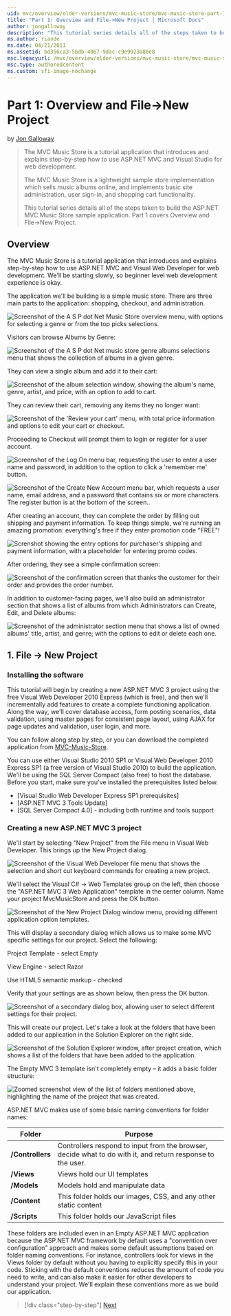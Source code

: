 ```yaml
---
uid: mvc/overview/older-versions/mvc-music-store/mvc-music-store-part-1
title: "Part 1: Overview and File->New Project | Microsoft Docs"
author: jongalloway
description: "This tutorial series details all of the steps taken to build the ASP.NET MVC Music Store sample application. Part 1 covers Overview and File->New Project."
ms.author: riande
ms.date: 04/21/2011
ms.assetid: bd356ca3-5bdb-4067-9dac-c9e9923a86e8
msc.legacyurl: /mvc/overview/older-versions/mvc-music-store/mvc-music-store-part-1
msc.type: authoredcontent
ms.custom: sfi-image-nochange
---
```

# Part 1: Overview and File->New Project

by [Jon Galloway](https://github.com/jongalloway)

> The MVC Music Store is a tutorial application that introduces and explains step-by-step how to use ASP.NET MVC and Visual Studio for web development.  
>   
> The MVC Music Store is a lightweight sample store implementation which sells music albums online, and implements basic site administration, user sign-in, and shopping cart functionality.  
>   
> This tutorial series details all of the steps taken to build the ASP.NET MVC Music Store sample application. Part 1 covers Overview and File-&gt;New Project.

## Overview

The MVC Music Store is a tutorial application that introduces and explains step-by-step how to use ASP.NET MVC and Visual Web Developer for web development. We'll be starting slowly, so beginner level web development experience is okay.

The application we'll be building is a simple music store. There are three main parts to the application: shopping, checkout, and administration.

![Screenshot of the A S P dot Net Music Store overview menu, with options for selecting a genre or from the top picks selections.](mvc-music-store-part-1/_static/image1.jpg)

Visitors can browse Albums by Genre:

![Screenshot of the A S P dot Net music store genre albums selections menu that shows the collection of albums in a given genre.](mvc-music-store-part-1/_static/image2.jpg)

They can view a single album and add it to their cart:

![Screenshot of the album selection window, showing the album's name, genre, artist, and price, with an option to add to cart.](mvc-music-store-part-1/_static/image3.jpg)

They can review their cart, removing any items they no longer want:

![Screenshot of the 'Review your cart' menu, with total price information and options to edit your cart or checkout. ](mvc-music-store-part-1/_static/image4.jpg)

Proceeding to Checkout will prompt them to login or register for a user account.

![Screenshot of the Log On menu bar, requesting the user to enter a user name and password, in addition to the option to click a 'remember me' button.](mvc-music-store-part-1/_static/image1.png)

![Screenshot of the Create New Account menu bar, which requests a user name, email address, and a password that contains six or more characters. The register button is at the bottom of the screen..](mvc-music-store-part-1/_static/image2.png)

After creating an account, they can complete the order by filling out shipping and payment information. To keep things simple, we're running an amazing promotion: everything's free if they enter promotion code "FREE"!

![Screnshot showing the entry options for purchaser's shipping and payment information, with a placeholder for entering promo codes.](mvc-music-store-part-1/_static/image5.jpg)

After ordering, they see a simple confirmation screen:

![Screenshot of the confirmation screen that thanks the customer for their order and provides the order number.](mvc-music-store-part-1/_static/image6.jpg)

In addition to customer-facing pages, we'll also build an administrator section that shows a list of albums from which Administrators can Create, Edit, and Delete albums:

![Screenshot of the administrator section menu that shows a list of owned albums' title, artist, and genre; with the options to edit or delete each one.](mvc-music-store-part-1/_static/image7.jpg)

## 1. File -&gt; New Project

### Installing the software

This tutorial will begin by creating a new ASP.NET MVC 3 project using the free Visual Web Developer 2010 Express (which is free), and then we'll incrementally add features to create a complete functioning application. Along the way, we'll cover database access, form posting scenarios, data validation, using master pages for consistent page layout, using AJAX for page updates and validation, user login, and more.

You can follow along step by step, or you can download the completed application from [MVC-Music-Store](https://github.com/evilDave/MVC-Music-Store).

You can use either Visual Studio 2010 SP1 or Visual Web Developer 2010 Express SP1 (a free version of Visual Studio 2010) to build the application. We'll be using the SQL Server Compact (also free) to host the database. Before you start, make sure you've installed the prerequisites listed below.

- [Visual Studio Web Developer Express SP1 prerequisites]
- [ASP.NET MVC 3 Tools Update]
- [SQL Server Compact 4.0] - including both runtime and tools support

### Creating a new ASP.NET MVC 3 project

We'll start by selecting "New Project" from the File menu in Visual Web Developer. This brings up the New Project dialog.

![Screenshot of the Visual Web Developer file menu that shows the selection and short cut keyboard commands for creating a new project.](mvc-music-store-part-1/_static/image5.png)

We'll select the Visual C# -&gt; Web Templates group on the left, then choose the "ASP.NET MVC 3 Web Application" template in the center column. Name your project MvcMusicStore and press the OK button.

![Screenshot of the New Project Dialog window menu, providing different application option templates.](mvc-music-store-part-1/_static/image8.jpg)

This will display a secondary dialog which allows us to make some MVC specific settings for our project. Select the following:

Project Template - select Empty

View Engine - select Razor

Use HTML5 semantic markup - checked

Verify that your settings are as shown below, then press the OK button.

![Screenshot of a secondary dialog box, allowing user to select different settings for their project.](mvc-music-store-part-1/_static/image9.jpg)

This will create our project. Let's take a look at the folders that have been added to our application in the Solution Explorer on the right side.

![Screenshot of the Solution Explorer window, after project creation, which shows a list of the folders that have been added to the application.](mvc-music-store-part-1/_static/image10.jpg)

The Empty MVC 3 template isn't completely empty – it adds a basic folder structure:

![Zoomed screenshot view of the list of folders mentioned above, highlighting the name of the project that was created.](mvc-music-store-part-1/_static/image6.png)

ASP.NET MVC makes use of some basic naming conventions for folder names:

| **Folder** | **Purpose** |
| --- | --- |
| **/Controllers** | Controllers respond to input from the browser, decide what to do with it, and return response to the user. |
| **/Views** | Views hold our UI templates |
| **/Models** | Models hold and manipulate data |
| **/Content** | This folder holds our images, CSS, and any other static content |
| **/Scripts** | This folder holds our JavaScript files |

These folders are included even in an Empty ASP.NET MVC application because the ASP.NET MVC framework by default uses a "convention over configuration" approach and makes some default assumptions based on folder naming conventions. For instance, controllers look for views in the Views folder by default without you having to explicitly specify this in your code. Sticking with the default conventions reduces the amount of code you need to write, and can also make it easier for other developers to understand your project. We'll explain these conventions more as we build our application.

> [!div class="step-by-step"]
> [Next](mvc-music-store-part-2.md)
